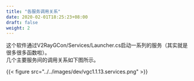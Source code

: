 ```yaml
---
title: "各服务调用关系"
date: 2020-02-01T18:25:23+08:00
draft: false
weight: 2
---
```


这个软件通过V2RayGCon/Services/Launcher.cs启动一系列的服务（其实就是很多很多函数啦）。  
几个主要服务间的调用关系如下图所示。  

{{< figure src="../../images/dev/vgc1.1.13.services.png" >}}

